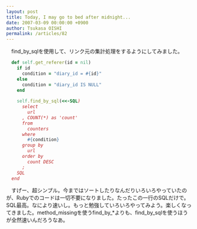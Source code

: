 ```yaml
---
layout: post
title: Today, I may go to bed after midnight...
date: 2007-03-09 00:00:00 +0900
author: Tsukasa OISHI
permalink: /articles/82
---
```



　find\_by\_sqlを使用して、リンク元の集計処理をするようにしてみました。  

```ruby  
  def self.get_referer(id = nil)  
    if id  
      condition = "diary_id = #{id}"  
    else  
      condition = "diary_id IS NULL"  
    end  
 
    self.find_by_sql(<<-SQL)  
      select  
        url  
      , COUNT(*) as 'count'  
      from  
        counters  
      where  
        #{condition}  
      group by  
        url  
      order by  
        count DESC  
      ;  
    SQL  
  end  
```  

　すげー、超シンプル。今まではソートしたりなんだりいろいろやっていたのが、Rubyでのコードは一切不要になりました。たったこの一行のSQLだけで。SQL最高。なにより速いし。もっと勉強していろいろやってみよう。楽しくなってきました。method\_missingを使うfind\_by\_\*よりも、find\_by\_sqlを使うほうが全然速いんだろうなあ。  

